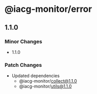 # @iacg-monitor/error

## 1.1.0

### Minor Changes

- 1.1.0

### Patch Changes

- Updated dependencies
  - @iacg-monitor/collect@1.1.0
  - @iacg-monitor/utils@1.1.0
